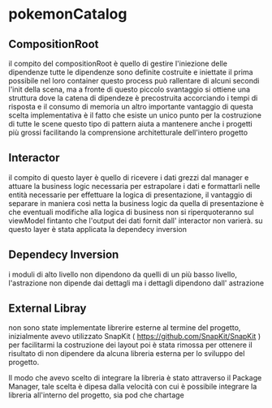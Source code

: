 # pokemonCatalog

 ## CompositionRoot
 
il compito del compositionRoot è quello di gestire l'iniezione delle dipendenze tutte le dipendenze sono definite costruite e iniettate il prima possibile nel loro container questo process può rallentare di alcuni secondi l'init della scena, ma a fronte di questo piccolo svantaggio si ottiene una struttura dove la catena di dipendeze è precostruita accorciando i tempi di risposta e il consumo di memoria un altro importante vantaggio di questa scelta implementativa è il fatto che esiste un unico punto per la costruzione di tutte le scene questo tipo di pattern aiuta a mantenere anche i progetti più grossi facilitando la comprensione architetturale dell'intero progetto
    
## Interactor
 
il compito di questo layer è quello di ricevere i dati grezzi dal manager e attuare la business logic necessaria per estrapolare i dati e formattarli nelle entità necessarie per effettuare la logica di presentazione, il vantaggio di separare in maniera così netta la business logic da quella di presentazione è che eventuali modifiche alla logica di business non si riperquoteranno sul viewModel fintanto che l'output dei dati fornit dall' interactor non varierà. su questo layer è stata applicata la dependecy inversion 

## Dependecy Inversion
 
 i moduli di alto livello non dipendono da quelli di un più basso livello, l'astrazione non dipende dai dettagli ma i dettagli dipendono dall' astrazione

## External Libray
 
non sono state implementate librerire esterne al termine del progetto, inizialmente avevo utilizzato SnapKit ( https://github.com/SnapKit/SnapKit )
per facilitarmi la costruzione dei layout poi è stata rimossa per ottenere il risultato di non dipendere da alcuna libreria esterna per lo sviluppo del progetto.

Il modo che avevo scelto di integrare la libreria è stato attraverso il Package Manager, tale scelta è dipesa dalla velocità con cui è possibile integrare la libreria all'interno del progetto, sia pod che chartage

